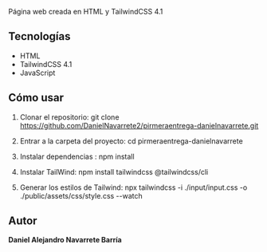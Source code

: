 
Página web creada en HTML y TailwindCSS 4.1

## Tecnologías
- HTML
- TailwindCSS 4.1
- JavaScript

## Cómo usar
1. Clonar el repositorio:
git clone https://github.com/DanielNavarrete2/pirmeraentrega-danielnavarrete.git

2. Entrar a la carpeta del proyecto:
cd pirmeraentrega-danielnavarrete

3. Instalar dependencias :
npm install

4. Instalar TailWind:
npm install tailwindcss @tailwindcss/cli

6. Generar los estilos de Tailwind:
npx tailwindcss -i ./input/input.css -o ./public/assets/css/style.css --watch

## Autor
**Daniel Alejandro Navarrete Barría**  
